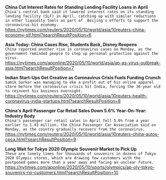 **China Cut Interest Rates for Standing Lending Facility Loans in April**\
`China's central bank said it lowered interest rates on its standing lending facility (SLF) in April, catching up with similar reductions in other liquidity tools as part of  Beijing's efforts to support the coronavirus-hit economy.`\
https://nytimes.com/reuters/2020/05/10/world/asia/10reuters-china-economy-slf.html?searchResultPosition=6

**Asia Today: China Cases Rise, Students Back, Disney Reopens**\
`China reported another rise in coronavirus cases on Monday, as the government reminded people to step up personal protection against the virus.`\
https://nytimes.com/aponline/2020/05/10/world/asia/ap-as-virus-outbreak-asia.html?searchResultPosition=7

**Indian Start-Ups Get Creative as Coronavirus Crisis Fuels Funding Crunch**\
`Samik Sarkar was managing to eke a profit out of his online apparel store before the coronavirus crisis hit India, forcing the 36-year old to reinvent his business overnight.`\
https://nytimes.com/reuters/2020/05/10/world/asia/10reuters-health-coronavirus-india-startups.html?searchResultPosition=8

**China's April Passenger Car Retail Sales Down 5.6% Year-On-Year: Industry Body**\
`China's passenger car retail sales in April fell 5.6% from a year earlier to 1.43 million, the China Passenger Car Association said on Monday, as the country gradually recovers from the coronavirus.`\
https://nytimes.com/reuters/2020/05/10/world/asia/10reuters-china-autos-cpca.html?searchResultPosition=9

**Long Wait for Tokyo 2020 Olympic Souvenir Market to Pick Up**\
`These are lonely times for thousands of souvenirs in dozens of Tokyo 2020 Olympic stores, which are drawing few customers with the postponed games more than a year away and facing an unclear future.`\
https://nytimes.com/aponline/2020/05/10/sports/olympics/ap-oly-tokyo-souvenirs-no-customers.html?searchResultPosition=10

